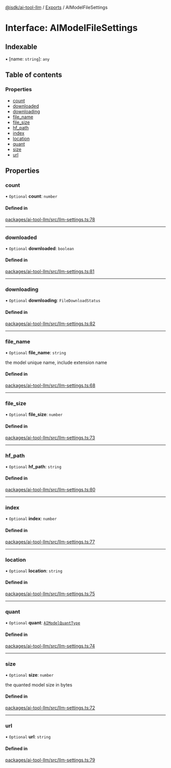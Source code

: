 [@isdk/ai-tool-llm](../README.md) / [Exports](../modules.md) / AIModelFileSettings

# Interface: AIModelFileSettings

## Indexable

▪ [name: `string`]: `any`

## Table of contents

### Properties

- [count](AIModelFileSettings.md#count)
- [downloaded](AIModelFileSettings.md#downloaded)
- [downloading](AIModelFileSettings.md#downloading)
- [file\_name](AIModelFileSettings.md#file_name)
- [file\_size](AIModelFileSettings.md#file_size)
- [hf\_path](AIModelFileSettings.md#hf_path)
- [index](AIModelFileSettings.md#index)
- [location](AIModelFileSettings.md#location)
- [quant](AIModelFileSettings.md#quant)
- [size](AIModelFileSettings.md#size)
- [url](AIModelFileSettings.md#url)

## Properties

### count

• `Optional` **count**: `number`

#### Defined in

[packages/ai-tool-llm/src/llm-settings.ts:78](https://github.com/isdk/ai-tool-llm.js/blob/eeac1082a905a0d51115018893c85de13ea210ee/src/llm-settings.ts#L78)

___

### downloaded

• `Optional` **downloaded**: `boolean`

#### Defined in

[packages/ai-tool-llm/src/llm-settings.ts:81](https://github.com/isdk/ai-tool-llm.js/blob/eeac1082a905a0d51115018893c85de13ea210ee/src/llm-settings.ts#L81)

___

### downloading

• `Optional` **downloading**: `FileDownloadStatus`

#### Defined in

[packages/ai-tool-llm/src/llm-settings.ts:82](https://github.com/isdk/ai-tool-llm.js/blob/eeac1082a905a0d51115018893c85de13ea210ee/src/llm-settings.ts#L82)

___

### file\_name

• `Optional` **file\_name**: `string`

the model unique name, include extension name

#### Defined in

[packages/ai-tool-llm/src/llm-settings.ts:68](https://github.com/isdk/ai-tool-llm.js/blob/eeac1082a905a0d51115018893c85de13ea210ee/src/llm-settings.ts#L68)

___

### file\_size

• `Optional` **file\_size**: `number`

#### Defined in

[packages/ai-tool-llm/src/llm-settings.ts:73](https://github.com/isdk/ai-tool-llm.js/blob/eeac1082a905a0d51115018893c85de13ea210ee/src/llm-settings.ts#L73)

___

### hf\_path

• `Optional` **hf\_path**: `string`

#### Defined in

[packages/ai-tool-llm/src/llm-settings.ts:80](https://github.com/isdk/ai-tool-llm.js/blob/eeac1082a905a0d51115018893c85de13ea210ee/src/llm-settings.ts#L80)

___

### index

• `Optional` **index**: `number`

#### Defined in

[packages/ai-tool-llm/src/llm-settings.ts:77](https://github.com/isdk/ai-tool-llm.js/blob/eeac1082a905a0d51115018893c85de13ea210ee/src/llm-settings.ts#L77)

___

### location

• `Optional` **location**: `string`

#### Defined in

[packages/ai-tool-llm/src/llm-settings.ts:75](https://github.com/isdk/ai-tool-llm.js/blob/eeac1082a905a0d51115018893c85de13ea210ee/src/llm-settings.ts#L75)

___

### quant

• `Optional` **quant**: [`AIModelQuantType`](../enums/AIModelQuantType.md)

#### Defined in

[packages/ai-tool-llm/src/llm-settings.ts:74](https://github.com/isdk/ai-tool-llm.js/blob/eeac1082a905a0d51115018893c85de13ea210ee/src/llm-settings.ts#L74)

___

### size

• `Optional` **size**: `number`

the quanted model size in bytes

#### Defined in

[packages/ai-tool-llm/src/llm-settings.ts:72](https://github.com/isdk/ai-tool-llm.js/blob/eeac1082a905a0d51115018893c85de13ea210ee/src/llm-settings.ts#L72)

___

### url

• `Optional` **url**: `string`

#### Defined in

[packages/ai-tool-llm/src/llm-settings.ts:79](https://github.com/isdk/ai-tool-llm.js/blob/eeac1082a905a0d51115018893c85de13ea210ee/src/llm-settings.ts#L79)

